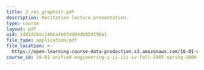```yaml
---
title: 2_rec_graphstr.pdf
description: Recitation lecture presentation.
type: course
layout: pdf
uid: 1dd1d28ec2466a4b6fa904db959190a1
file_type: application/pdf
file_location: >-
  https://open-learning-course-data-production.s3.amazonaws.com/16-01-unified-engineering-i-ii-iii-iv-fall-2005-spring-2006/1dd1d28ec2466a4b6fa904db959190a1_2_rec_graphstr.pdf
course_id: 16-01-unified-engineering-i-ii-iii-iv-fall-2005-spring-2006
---
```

